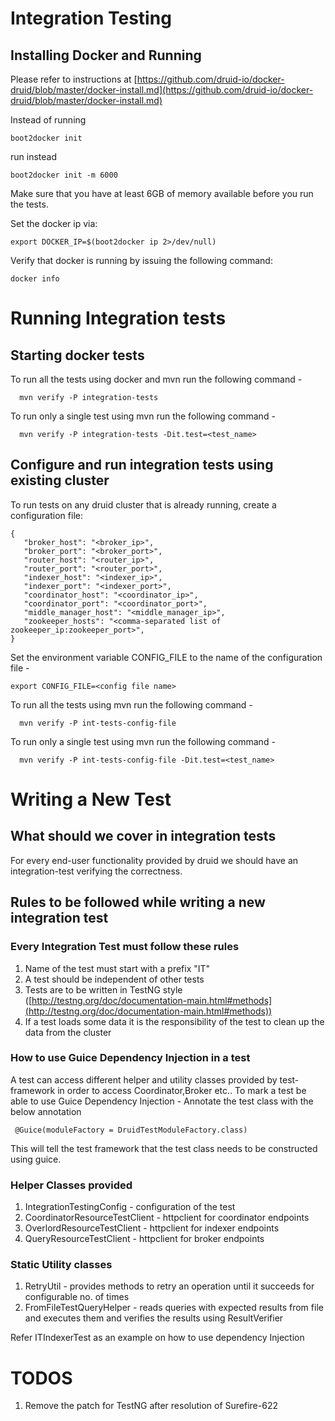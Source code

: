 Integration Testing
=========================

## Installing Docker and Running

Please refer to instructions at [https://github.com/druid-io/docker-druid/blob/master/docker-install.md](https://github.com/druid-io/docker-druid/blob/master/docker-install.md)

Instead of running
```
boot2docker init
```

run instead
```
boot2docker init -m 6000
```

Make sure that you have at least 6GB of memory available before you run the tests.

Set the docker ip via:
```
export DOCKER_IP=$(boot2docker ip 2>/dev/null)
```

Verify that docker is running by issuing the following command:

```
docker info
```

Running Integration tests
=========================

## Starting docker tests

To run all the tests using docker and mvn run the following command -
```
  mvn verify -P integration-tests
```

To run only a single test using mvn run the following command -
```
  mvn verify -P integration-tests -Dit.test=<test_name>
```

## Configure and run integration tests using existing cluster

To run tests on any druid cluster that is already running, create a configuration file:

    {   
       "broker_host": "<broker_ip>",
       "broker_port": "<broker_port>",
       "router_host": "<router_ip>",
       "router_port": "<router_port>",
       "indexer_host": "<indexer_ip>",
       "indexer_port": "<indexer_port>",
       "coordinator_host": "<coordinator_ip>",
       "coordinator_port": "<coordinator_port>",
       "middle_manager_host": "<middle_manager_ip>",
       "zookeeper_hosts": "<comma-separated list of zookeeper_ip:zookeeper_port>",
    }

Set the environment variable CONFIG_FILE to the name of the configuration file -
```
export CONFIG_FILE=<config file name>
```

To run all the tests using mvn run the following command -
```
  mvn verify -P int-tests-config-file
```

To run only a single test using mvn run the following command -
```
  mvn verify -P int-tests-config-file -Dit.test=<test_name>
```

Writing a New Test
===============

## What should we cover in integration tests

For every end-user functionality provided by druid we should have an integration-test verifying the correctness.

## Rules to be followed while writing a new integration test

### Every Integration Test must follow these rules

1) Name of the test must start with a prefix "IT"
2) A test should be independent of other tests
3) Tests are to be written in TestNG style ([http://testng.org/doc/documentation-main.html#methods](http://testng.org/doc/documentation-main.html#methods))
4) If a test loads some data it is the responsibility of the test to clean up the data from the cluster

### How to use Guice Dependency Injection in a test

A test can access different helper and utility classes provided by test-framework in order to access Coordinator,Broker etc..
To mark a test be able to use Guice Dependency Injection -
Annotate the test class with the below annotation

```
 @Guice(moduleFactory = DruidTestModuleFactory.class)
```
This will tell the test framework that the test class needs to be constructed using guice.

### Helper Classes provided

1) IntegrationTestingConfig - configuration of the test
2) CoordinatorResourceTestClient - httpclient for coordinator endpoints
3) OverlordResourceTestClient - httpclient for indexer endpoints
4) QueryResourceTestClient - httpclient for broker endpoints

### Static Utility classes

1) RetryUtil - provides methods to retry an operation until it succeeds for configurable no. of times
2) FromFileTestQueryHelper - reads queries with expected results from file and executes them and verifies the results using ResultVerifier

Refer ITIndexerTest as an example on how to use dependency Injection

TODOS
=======================
1) Remove the patch for TestNG after resolution of Surefire-622
